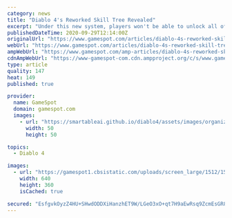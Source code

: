 ```yaml
---
category: news
title: "Diablo 4's Reworked Skill Tree Revealed"
excerpt: "Under this new system, players won't be able to unlock all of the available skills and passives for a character by the end of the game."
publishedDateTime: 2020-09-29T12:14:00Z
originalUrl: "https://www.gamespot.com/articles/diablo-4s-reworked-skill-tree-revealed/1100-6482691/"
webUrl: "https://www.gamespot.com/articles/diablo-4s-reworked-skill-tree-revealed/1100-6482691/"
ampWebUrl: "https://www.gamespot.com/amp-articles/diablo-4s-reworked-skill-tree-revealed/1100-6482691/"
cdnAmpWebUrl: "https://www-gamespot-com.cdn.ampproject.org/c/s/www.gamespot.com/amp-articles/diablo-4s-reworked-skill-tree-revealed/1100-6482691/"
type: article
quality: 147
heat: 149
published: true

provider:
  name: GameSpot
  domain: gamespot.com
  images:
    - url: "https://smartableai.github.io/diablo4/assets/images/organizations/gamespot.com-50x50.jpg"
      width: 50
      height: 50

topics:
  - Diablo 4

images:
  - url: "https://gamespot1.cbsistatic.com/uploads/screen_large/1512/15120939/3599160-diablo4_impressions_110119_site.jpg"
    width: 640
    height: 360
    isCached: true

secured: "EsfgvkOyzZ4HU+SHwdODDXiHanzhET9W/LGeO3xO+qt7H9aEwRsq9ZcmEsGR8fCLqp8hOofpmSQiXm1KYtY4utHd5Ti6nu5OpqSPSKgkFfftbQBRHl7zWqiWPqb9pQxwP5EAJGP5GNcTXrb/eDM8bRnZzB0uNDs+MZq4Vp+ejmmVkuBnT8sk7mru6RVGeP2cpktH3L+EjFiXukzUjTLzmvTbZYOqM2cHavUAkKhmTPcrWMm35sfDXNPsqge7/R8h6AGvEtbNI5XD6ZlQbX9lxqrRnEEzlOw8hSVLq8zjtczcT7x3LwYPOXRzlmoi3EHPg5bkeJH27axfa+yoi9/wysaVinXDlrX6eAi63s6nxVA=;BVvWNtIRpr5ho7QOPtFcRg=="
---
```



